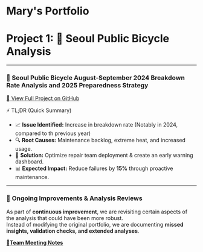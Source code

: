 # Mary's Portfolio

# Project 1: 🚴 Seoul Public Bicycle Analysis
---
### 🎯 Seoul Public Bicycle August-September 2024 Breakdown Rate Analysis and 2025 Preparedness Strategy

[🔗 View Full Project on GitHub](https://github.com/Mary-berry-77/-Seoul-Public-Bicycle-Analysis)

⚡ TL;DR (Quick Summary)

- 📈 **Issue Identified:** Increase in breakdown rate (Notably in 2024, compared to th previous year)
- 🔍 **Root Causes:** Maintenance backlog, extreme heat, and increased usage.
- 🎯 **Solution:** Optimize repair team deployment & create an early warning dashboard.
- 📊 **Expected Impact:** Reduce failures by **15%** through proactive maintenance.
---

### 🔄 **Ongoing Improvements & Analysis Reviews**  

As part of **continuous improvement**, we are revisiting certain aspects of the analysis that could have been more robust.  
Instead of modifying the original portfolio, we are documenting **missed insights, validation checks, and extended analyses**.

 **[🔗Team Meeting Notes](https://github.com/Mary-berry-77/-Seoul-Public-Bicycle-Analysis/discussions/1#discussion-8027121)**  

